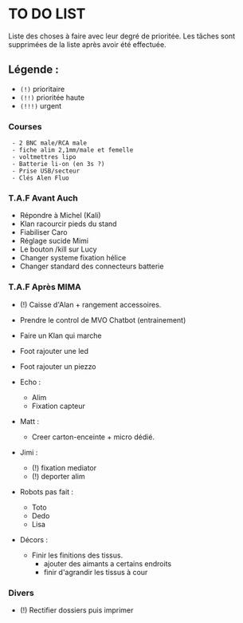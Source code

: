 # TO DO LIST


Liste des choses à faire avec leur degré de prioritée. Les tâches sont supprimées de la liste après avoir été effectuée.

## Légende :

- `(!)` prioritaire
- `(!!)` prioritée haute
- `(!!!)` urgent


### Courses

     - 2 BNC male/RCA male
     - fiche alim 2,1mm/male et femelle
     - voltmettres lipo
     - Batterie li-on (en 3s ?)
     - Prise USB/secteur
     - Clés Alen Fluo

### T.A.F Avant Auch

- Répondre à Michel (Kali)
- Klan racourcir pieds du stand
- Fiabiliser Caro
- Réglage sucide Mimi
- Le bouton /kill sur Lucy
- Changer systeme fixation hélice
- Changer standard des connecteurs batterie

### T.A.F Après MIMA


- (!) Caisse d'Alan + rangement accessoires.
- Prendre le control de MVO Chatbot (entrainement)
- Faire un Klan qui marche
- Foot rajouter une led
- Foot rajouter un piezzo
- Echo :

    - Alim
    - Fixation capteur
- Matt :
    - Creer carton-enceinte + micro dédié.
- Jimi :
    - (!) fixation mediator
    - (!) deporter alim
- Robots pas fait :
    - Toto
    - Dedo
    - Lisa
- Décors :
    - Finir les finitions des tissus.
        - ajouter des aimants a certains endroits
        - finir d'agrandir les tissus à cour

### Divers
- (!) Rectifier dossiers puis imprimer
